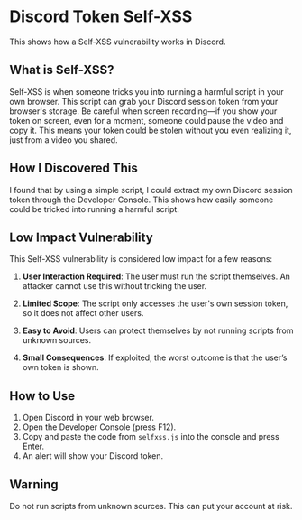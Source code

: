 # Discord Token Self-XSS

This shows how a Self-XSS vulnerability works in Discord.

## What is Self-XSS?

Self-XSS is when someone tricks you into running a harmful script in your own browser. This script can grab your Discord session token from your browser's storage. Be careful when screen recording—if you show your token on screen, even for a moment, someone could pause the video and copy it. This means your token could be stolen without you even realizing it, just from a video you shared.

## How I Discovered This

I found that by using a simple script, I could extract my own Discord session token through the Developer Console. This shows how easily someone could be tricked into running a harmful script.

## Low Impact Vulnerability

This Self-XSS vulnerability is considered low impact for a few reasons:

1. **User Interaction Required**: The user must run the script themselves. An attacker cannot use this without tricking the user.

2. **Limited Scope**: The script only accesses the user's own session token, so it does not affect other users.

3. **Easy to Avoid**: Users can protect themselves by not running scripts from unknown sources.

4. **Small Consequences**: If exploited, the worst outcome is that the user’s own token is shown.

## How to Use

1. Open Discord in your web browser.
2. Open the Developer Console (press F12).
3. Copy and paste the code from `selfxss.js` into the console and press Enter.
4. An alert will show your Discord token.

## Warning

Do not run scripts from unknown sources. This can put your account at risk.
